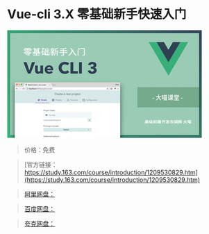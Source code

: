 # Vue-cli 3.X 零基础新手快速入门

![img](../../../assets/study163/free/bfb1caeadd1441cc825fc46129401146.jpg)

> 价格：免费

> [官方链接：https://study.163.com/course/introduction/1209530829.htm](https://study.163.com/course/introduction/1209530829.htm)

> [阿里网盘：]()

> [百度网盘：]()

> [夸克网盘：]()

